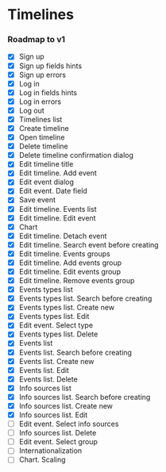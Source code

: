 # Timelines

### Roadmap to v1
- [x] Sign up
- [x] Sign up fields hints
- [x] Sign up errors
- [x] Log in
- [x] Log in fields hints
- [x] Log in errors
- [x] Log out
- [x] Timelines list
- [x] Create timeline
- [x] Open timeline
- [x] Delete timeline
- [x] Delete timeline confirmation dialog
- [x] Edit timeline title
- [x] Edit timeline. Add event
- [x] Edit event dialog
- [x] Edit event. Date field
- [x] Save event
- [x] Edit timeline. Events list
- [x] Edit timeline. Edit event
- [x] Chart
- [x] Edit timeline. Detach event
- [x] Edit timeline. Search event before creating
- [x] Edit timeline. Events groups
- [x] Edit timeline. Add events group
- [x] Edit timeline. Edit events group
- [x] Edit timeline. Remove events group
- [x] Events types list
- [x] Events types list. Search before creating
- [x] Events types list. Create new
- [x] Events types list. Edit
- [x] Edit event. Select type
- [x] Events types list. Delete
- [x] Events list
- [x] Events list. Search before creating
- [x] Events list. Create new
- [x] Events list. Edit
- [x] Events list. Delete
- [x] Info sources list
- [x] Info sources list. Search before creating
- [x] Info sources list. Create new
- [x] Info sources list. Edit
- [ ] Edit event. Select info sources
- [ ] Info sources list. Delete
- [ ] Edit event. Select group
- [ ] Internationalization
- [ ] Chart. Scaling
